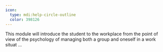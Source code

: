 ```yaml
---
icon:
  type: mdi:help-circle-outline
  color: 398126
---
```


This module will introduce the student to the workplace from the point of view of the psychology of managing both a group and oneself in a work situat ... 
